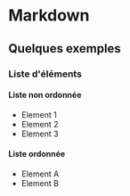 # Markdown
## Quelques exemples
### Liste d'éléments
#### Liste non ordonnée
- Element 1
- Element 2
- Element 3
#### Liste ordonnée
- Element A
- Element B
